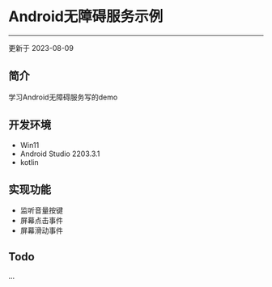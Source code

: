 # Android无障碍服务示例
---
更新于 2023-08-09


## 简介
学习Android无障碍服务写的demo

## 开发环境
* Win11
* Android Studio 2203.3.1
* kotlin

## 实现功能
* 监听音量按键
* 屏幕点击事件
* 屏幕滑动事件



## Todo
...
